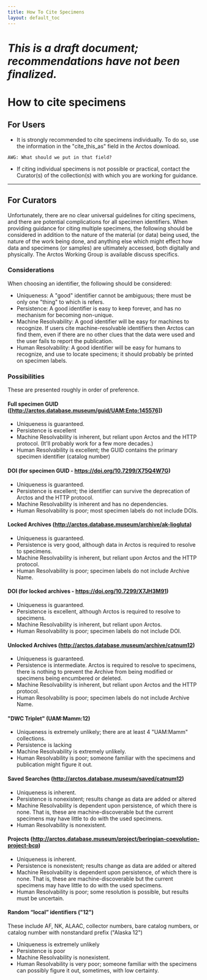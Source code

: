 ```yaml
---
title: How To Cite Specimens
layout: default_toc
---
```



# *This is a draft document; recommendations have not been finalized.*




# How to cite specimens



## For Users

* It is strongly recommended to cite specimens individually. To do so, use the information in the "cite_this_as" field in the Arctos download.

```
AWG: What should we put in that field?
```
* If citing individual specimens is not possible or practical, contact the Curator(s) of the collection(s) with which you are working for 
guidance. 

--- 
## For Curators

Unfortunately, there are no clear universal guidelines for citing specimens, and there are potential complications for all specimen identifiers.
When providing guidance for citing multiple specimens, the following should be considered in addition to the nature of the material (or data)
being used, the nature of the work being done, and anything else which might effect how data and specimens (or samples) are ultimately accessed,
both digitally and physically. The Arctos Working Group is available discuss specifics.
  

### Considerations 

When choosing an identifier, the following should be considered:

* Uniqueness: A "good" identifier cannot be ambiguous; there must be only one "thing" to which is refers.
* Persistence: A good identifier is easy to keep forever, and has no mechanism for becoming non-unique.
* Machine Resolvability: A good identifier will be easy for machines to recognize. If users cite machine-resolvable 
identifiers then Arctos can find them, even if there are no other clues that the data were used and the user fails to report the publication. 
* Human Resolvability: A good identifier will be easy for humans to recognize, and use to locate specimens; it should probably be printed on specimen labels.

### Possibilities

These are presented roughly in order of preference.

#### Full specimen GUID ([http://arctos.database.museum/guid/UAM:Ento:145576])

* Uniqueness is guaranteed.
* Persistence is excellent
* Machine Resolvability is inherent, but reliant upon Arctos and the HTTP protocol. (It'll probably work for a few more decades.)
* Human Resolvability is excellent; the GUID contains the primary specimen identifier (catalog number)


#### DOI (for specimen GUID - https://doi.org/10.7299/X75Q4W7G)


* Uniqueness is guaranteed.
* Persistence is excellent; the identifier can survive the deprecation of Arctos and the HTTP protocol.
* Machine Resolvability is inherent and has no dependencies.
* Human Resolvability is poor; most specimen labels do not include DOIs.

#### Locked Archives (http://arctos.database.museum/archive/ak-liogluta)

* Uniqueness is guaranteed.
* Persistence is very good, although data in Arctos is required to resolve to specimens.
* Machine Resolvability is inherent, but reliant upon Arctos and the HTTP protocol. 
* Human Resolvability is poor; specimen labels do not include Archive Name.

#### DOI (for locked archives - https://doi.org/10.7299/X7JH3M91)

* Uniqueness is guaranteed.
* Persistence is excellent, although Arctos is required to resolve to specimens.
* Machine Resolvability is inherent, but reliant upon Arctos. 
* Human Resolvability is poor; specimen labels do not include DOI.


#### Unlocked Archives (http://arctos.database.museum/archive/catnum12)

* Uniqueness is guaranteed.
* Persistence is intermediate. Arctos is required to resolve to specimens, there is nothing to prevent the Archive from being modified
or specimens being encumbered or deleted.
* Machine Resolvability is inherent, but reliant upon Arctos and the HTTP protocol. 
* Human Resolvability is poor; specimen labels do not include Archive Name.

#### "DWC Triplet" (UAM:Mamm:12)


* Uniqueness is extremely unlikely; there are at least 4 "UAM:Mamm" collections.
* Persistence is lacking
* Machine Resolvability is extremely unlikely.
* Human Resolvability is poor; someone familiar with the specimens and publication might figure it out.


#### Saved Searches (http://arctos.database.museum/saved/catnum12)

* Uniqueness is inherent.
* Persistence is nonexistent; results change as data are added or altered
* Machine Resolvability is dependent upon persistence, of which there is none. That is, these are machine-discoverable but the 
current specimens may have little to do with the used specimens. 
* Human Resolvability is nonexistent.

#### Projects (http://arctos.database.museum/project/beringian-coevolution-project-bcp)

* Uniqueness is inherent.
* Persistence is nonexistent; results change as data are added or altered
* Machine Resolvability is dependent upon persistence, of which there is none. That is, these are machine-discoverable but the 
current specimens may have little to do with the used specimens. 
* Human Resolvability is poor; some resolution is possible, but results must be uncertain.


#### Random “local” identifiers ("12")

These include AF, NK, ALAAC, collector numbers, bare catalog numbers, or catalog number with nonstandard prefix ("Alaska 12")
 
 
* Uniqueness is extremely unlikely
* Persistence is poor
* Machine Resolvability is nonexistent. 
* Human Resolvability is very poor; someone familiar with the specimens can possibly figure it out, sometimes, with low certainty.